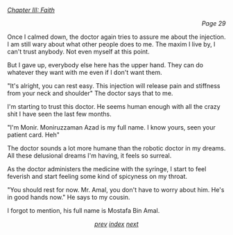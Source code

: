 <p><i><u>Chapter III: Faith</u></i><p>
<p align="right"><i>Page 29</i></p>

Once I calmed down, the doctor again tries to assure me
about the injection. I am still wary about what other people
does to me. The maxim I live by, I can't trust anybody. Not
even myself at this point.

But I gave up, everybody else here has the upper hand. They
can do whatever they want with me even if I don't want them.

"It's alright, you can rest easy. This injection will
release pain and stiffness from your neck and shoulder" The
doctor says that to me.

I'm starting to trust this doctor. He seems human enough with
all the crazy shit I have seen the last few months.

"I'm Monir. Moniruzzaman Azad is my full name. I know yours,
seen your patient card. Heh"

The doctor sounds a lot more humane than the robotic doctor
in my dreams. All these delusional dreams I'm having, it
feels so surreal.

As the doctor administers the medicine with the syringe, I
start to feel feverish and start feeling some kind of
spicyness on my throat.

"You should rest for now. Mr. Amal, you don't have to worry
about him. He's in good hands now." He says to my cousin.

I forgot to mention, his full name is Mostafa Bin Amal.

<p align="center">
    <i>
        <a href="vol_1_page_28.html">prev</a>
        <a href="./index.html">index</a>
        <a href="vol_1_page_30.html">next</a>
    </i>
</p>

